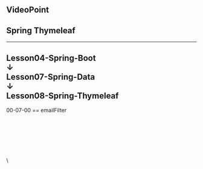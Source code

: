 
VideoPoint
---
Spring Thymeleaf
---
---
Lesson04-Spring-Boot  
↓  
Lesson07-Spring-Data  
↓  
**Lesson08-Spring-Thymeleaf**
---  
  
00-07-00 == emailFilter  



 


   




\
\
\
\
\
\
\

